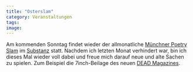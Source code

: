 ```yaml
---
title: "Osterslam"
category: Veranstaltungen
tags: 
image: 
---
```


Am kommenden Sonntag findet wieder der allmonatliche [Münchner Poetry Slam](http://www.planetslam.de/munichslam.php) im [Substanz](http://www.substanz-club.de) statt. Nachdem ich letzten Monat verhindert war, bin ich dieses Mal wieder voll dabei und freue mich darauf neue und alte Sachen zu spielen. Zum Beispiel die 7inch-Beilage des neuen [DEAD Magazines](http://www.deadmagazine.com/).